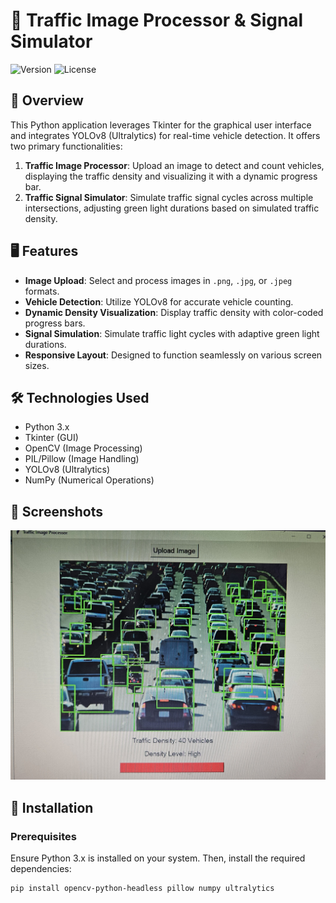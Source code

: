 # 🚦 Traffic Image Processor & Signal Simulator

![Version](https://img.shields.io/badge/version-1.0-blue)
![License](https://img.shields.io/badge/license-MIT-green)

## 📌 Overview

This Python application leverages Tkinter for the graphical user interface and integrates YOLOv8 (Ultralytics) for real-time vehicle detection. It offers two primary functionalities:

1. **Traffic Image Processor**: Upload an image to detect and count vehicles, displaying the traffic density and visualizing it with a dynamic progress bar.
2. **Traffic Signal Simulator**: Simulate traffic signal cycles across multiple intersections, adjusting green light durations based on simulated traffic density.

## 🖥️ Features

- **Image Upload**: Select and process images in `.png`, `.jpg`, or `.jpeg` formats.
- **Vehicle Detection**: Utilize YOLOv8 for accurate vehicle counting.
- **Dynamic Density Visualization**: Display traffic density with color-coded progress bars.
- **Signal Simulation**: Simulate traffic light cycles with adaptive green light durations.
- **Responsive Layout**: Designed to function seamlessly on various screen sizes.

## 🛠️ Technologies Used

- Python 3.x
- Tkinter (GUI)
- OpenCV (Image Processing)
- PIL/Pillow (Image Handling)
- YOLOv8 (Ultralytics)
- NumPy (Numerical Operations)

## 📸 Screenshots

![Application Screenshot](screenshot.jpg)

## 🚀 Installation

### Prerequisites

Ensure Python 3.x is installed on your system. Then, install the required dependencies:

```bash
pip install opencv-python-headless pillow numpy ultralytics
